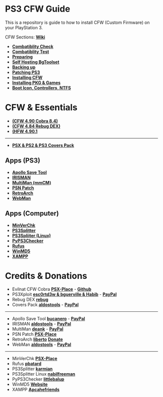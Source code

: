 # PS3 CFW Guide
This is a repository is guide to how to install CFW (Custom Firmware) on your PlayStation 3.

CFW Sections: **[Wiki](https://github.com/ZHassanQ/PS3-CFW-Guide/wiki/Home)**

- **[Combatiblity Check](https://github.com/ZHassanQ/PS3-CFW-Guide/wiki/1.-Compatibility-Check)**
- **[Combatiblity Test](https://github.com/ZHassanQ/PS3-CFW-Guide/wiki/2.-Compatibility-Test)**
- **[Preparing](https://github.com/ZHassanQ/PS3-CFW-Guide/wiki/3.-Preparing)**
- **[Self Hosting BgToolset](https://github.com/ZHassanQ/PS3-CFW-Guide/wiki/4.-Self-Hosting-BgToolset)**
- **[Backing up](https://github.com/ZHassanQ/PS3-CFW-Guide/wiki/5.-Backing-Up)**
- **[Patching PS3](https://github.com/ZHassanQ/PS3-CFW-Guide/wiki/6.-Patching-PS3)**
- **[Installing CFW](https://github.com/ZHassanQ/PS3-CFW-Guide/wiki/7.-Installing-CFW)**
- **[Installing PKG & Games](https://github.com/ZHassanQ/PS3-CFW-Guide/wiki/8.-Installing-PKG-&-Games)**
- **[Boot Icon, Controllers, NTFS](https://github.com/ZHassanQ/PS3-CFW-Guide/wiki/9.-Boot-Icon,-Controllers,-NTFS)**


# CFW & Essentials

- **[(CFW 4.90 Cobra 8.4)](https://www.psx-place.com/threads/cfw-4-90-evilnat-cobra-8-4-cex-dex-pex-d-pex.39743/)**
- **[(CFW 4.84 Rebug DEX)](https://rebug.me/official-rebug-4-84-2-rex-d-rex-cobra-8-1-toolbox-2-03-02-mar-29th-2019/)**
- **[(HFW 4.90.1](https://www.psx-place.com/threads/hfw-4-90-1-hybrid-firmware.39758/)**

---

- **[PSX & PS2 & PS3 Covers Pack](https://github.com/aldostools/Resources/)**


## Apps (PS3)

- **[Apollo Save Tool](https://github.com/bucanero/apollo-ps3)**
- **[IRISMAN](https://github.com/aldostools/IRISMAN)**
- **[MultiMan (mmCM)](https://store.brewology.com/multiman.php)**
- **[PSN Patch](http://www.psx-place.com/forum/psnpatch/psnpatch-information-releases-125.html)**
- **[RetroArch](https://xbins.org/libretro/)**
- **[WebMan](https://github.com/aldostools/webMAN-MOD)**

## Apps (Computer)

- **[MinVerChk](https://www.psx-place.com/resources/minverchk-minimum-version-checker.610/)**
- **[PS3Splitter](http://karmian.org/projects/ps3splitter)**
- **[PS3Spliiter (Linux)](https://gist.github.com/nabilfreeman/ecc984a40af8632b360453389e784cac)**
- **[PyPS3Checker](https://github.com/littlebalup)**
- **[Rufus](https://rufus.ie/en/)**
- **[WinMD5](https://www.psx-place.com/threads/hfw-4-89-1-hybrid-firmware-official-release.37319/)**
- **[XAMPP](https://www.apachefriends.org/)**


# Credits & Donations

- Evilnat CFW Cobra **[PSX-Place](https://www.psx-place.com/members/evilnat.76/)** - **[Github](https://github.com/Evilnat)**
- PS3Xploit **[esc0rtd3w & bguerville & Habib](https://github.com/PS3Xploit)** - **[PayPal](https://www.paypal.me/nopsn)**
- Rebug DEX **[rebug](https://rebug.me/)**
- Covers Pack **[aldostools](https://github.com/aldostools)** - **[PayPal](https://www.paypal.com/donate/?hosted_button_id=HCYZ9AM3JUB78)**
---

- Apollo Save Tool **[bucanero](https://github.com/bucanero)** - **[PayPal](https://www.paypal.me/bucanerodev)**
- IRISMAN **[aldostools](https://github.com/aldostools)** - **[PayPal](https://www.paypal.com/donate/?hosted_button_id=HCYZ9AM3JUB78)**
- MultiMan **[deank](http://multiman.deanbg.com/)** - **[PayPal](https://www.paypal.com/paypalme/webplugins)**
- PSN Patch **[PSX-Place](http://www.psx-place.com/forum/psnpatch/psnpatch-information-releases-125.html)**
- RetroArch **[liberto](https://www.libretro.com/index.php/home-2/)** **[Donate](https://www.retroarch.com/index.php?page=donate)**
- WebMan **[aldostools](https://github.com/aldostools)** - **[PayPal](https://www.paypal.com/donate/?hosted_button_id=HCYZ9AM3JUB78)**

---

- MinVerChk **[PSX-Place](https://www.psx-place.com/resources/minverchk-minimum-version-checker.610/)**
- Rufus **[pbatard](https://github.com/pbatard)**
- PS3Splitter **[karmian](http://karmian.org)**
- PS3Splitter Linux **[nabilfreeman](https://gist.github.com/nabilfreeman)**
- PyPS3Checker **[littlebalup](https://github.com/littlebalup)**
- WinMD5 **[Website](https://www.winmd5.com/)**
- XAMPP **[Apcahefriends](https://www.apachefriends.org/)**
